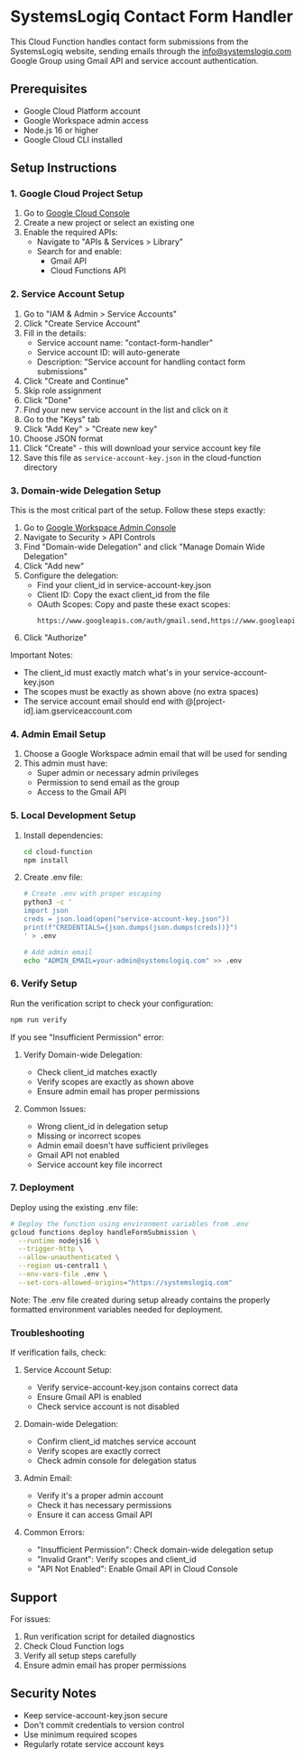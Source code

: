# SystemsLogiq Contact Form Handler

This Cloud Function handles contact form submissions from the SystemsLogiq website, sending emails through the info@systemslogiq.com Google Group using Gmail API and service account authentication.

## Prerequisites

- Google Cloud Platform account
- Google Workspace admin access
- Node.js 16 or higher
- Google Cloud CLI installed

## Setup Instructions

### 1. Google Cloud Project Setup

1. Go to [Google Cloud Console](https://console.cloud.google.com)
2. Create a new project or select an existing one
3. Enable the required APIs:
   - Navigate to "APIs & Services > Library"
   - Search for and enable:
     - Gmail API
     - Cloud Functions API

### 2. Service Account Setup

1. Go to "IAM & Admin > Service Accounts"
2. Click "Create Service Account"
3. Fill in the details:
   - Service account name: "contact-form-handler"
   - Service account ID: will auto-generate
   - Description: "Service account for handling contact form submissions"
4. Click "Create and Continue"
5. Skip role assignment
6. Click "Done"
7. Find your new service account in the list and click on it
8. Go to the "Keys" tab
9. Click "Add Key" > "Create new key"
10. Choose JSON format
11. Click "Create" - this will download your service account key file
12. Save this file as `service-account-key.json` in the cloud-function directory

### 3. Domain-wide Delegation Setup

This is the most critical part of the setup. Follow these steps exactly:

1. Go to [Google Workspace Admin Console](https://admin.google.com)
2. Navigate to Security > API Controls
3. Find "Domain-wide Delegation" and click "Manage Domain Wide Delegation"
4. Click "Add new"
5. Configure the delegation:
   - Find your client_id in service-account-key.json
   - Client ID: Copy the exact client_id from the file
   - OAuth Scopes: Copy and paste these exact scopes:
     ```
     https://www.googleapis.com/auth/gmail.send,https://www.googleapis.com/auth/gmail.readonly
     ```
6. Click "Authorize"

Important Notes:

- The client_id must exactly match what's in your service-account-key.json
- The scopes must be exactly as shown above (no extra spaces)
- The service account email should end with @[project-id].iam.gserviceaccount.com

### 4. Admin Email Setup

1. Choose a Google Workspace admin email that will be used for sending
2. This admin must have:
   - Super admin or necessary admin privileges
   - Permission to send email as the group
   - Access to the Gmail API

### 5. Local Development Setup

1. Install dependencies:

   ```bash
   cd cloud-function
   npm install
   ```

2. Create .env file:

   ```bash
   # Create .env with proper escaping
   python3 -c '
   import json
   creds = json.load(open("service-account-key.json"))
   print(f"CREDENTIALS={json.dumps(json.dumps(creds))}")
   ' > .env

   # Add admin email
   echo "ADMIN_EMAIL=your-admin@systemslogiq.com" >> .env
   ```

### 6. Verify Setup

Run the verification script to check your configuration:

```bash
npm run verify
```

If you see "Insufficient Permission" error:

1. Verify Domain-wide Delegation:

   - Check client_id matches exactly
   - Verify scopes are exactly as shown above
   - Ensure admin email has proper permissions

2. Common Issues:
   - Wrong client_id in delegation setup
   - Missing or incorrect scopes
   - Admin email doesn't have sufficient privileges
   - Gmail API not enabled
   - Service account key file incorrect

### 7. Deployment

Deploy using the existing .env file:

```bash
# Deploy the function using environment variables from .env
gcloud functions deploy handleFormSubmission \
  --runtime nodejs16 \
  --trigger-http \
  --allow-unauthenticated \
  --region us-central1 \
  --env-vars-file .env \
  --set-cors-allowed-origins="https://systemslogiq.com"
```

Note: The .env file created during setup already contains the properly formatted environment variables needed for deployment.

### Troubleshooting

If verification fails, check:

1. Service Account Setup:

   - Verify service-account-key.json contains correct data
   - Ensure Gmail API is enabled
   - Check service account is not disabled

2. Domain-wide Delegation:

   - Confirm client_id matches service account
   - Verify scopes are exactly correct
   - Check admin console for delegation status

3. Admin Email:

   - Verify it's a proper admin account
   - Check it has necessary permissions
   - Ensure it can access Gmail API

4. Common Errors:
   - "Insufficient Permission": Check domain-wide delegation setup
   - "Invalid Grant": Verify scopes and client_id
   - "API Not Enabled": Enable Gmail API in Cloud Console

## Support

For issues:

1. Run verification script for detailed diagnostics
2. Check Cloud Function logs
3. Verify all setup steps carefully
4. Ensure admin email has proper permissions

## Security Notes

- Keep service-account-key.json secure
- Don't commit credentials to version control
- Use minimum required scopes
- Regularly rotate service account keys
